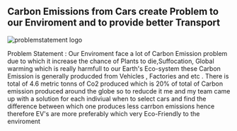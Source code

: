 ## Carbon Emissions from Cars create Problem to our Enviroment and to provide better Transport 
![problemstatement logo](https://github.com/AnjanyKumarJaiswal/Sustainable-transport-Solution-Challenge-2k24-/assets/136046942/32bf8357-5756-4982-ae03-ed1ef5fe02e9)

Problem Statement :
Our Enviroment face a lot of Carbon Emission problem due to which it increase the chance of Plants to die,Suffocation, Global warming which is really harmfull to our Earth's Eco-system these Carbon Emission is generally producded from Vehicles , Factories and etc . There is total of 4.6 metric tonns of Co2 produced which is 20% of total of Carbon emission produced around the globe so to reducde it me and my team came up with a solution for each indiviual when to select cars and find the difference between which one produces less carrbon emissions hence therefore EV's are more preferably which very Eco-Friendly to the enviroment 
